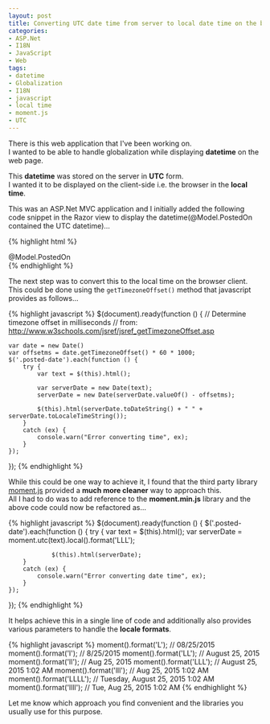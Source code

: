 ```yaml
---
layout: post
title: Converting UTC date time from server to local date time on the browser client using JavaScript
categories:
- ASP.Net
- I18N
- JavaScript
- Web   
tags:
- datetime
- Globalization
- I18N
- javascript
- local time
- moment.js
- UTC
---
```


There is this web application that I've been working on.  
I wanted to be able to handle globalization while displaying **datetime** on the web page.

This **datetime** was stored on the server in **UTC** form.  
I wanted it to be displayed on the client-side i.e. the browser in the **local time**.

This was an ASP.Net MVC application and I initially added the following code snippet in the Razor view to display the datetime(@Model.PostedOn contained the UTC datetime)...

{% highlight html %}
<div class="posted-date">
	@Model.PostedOn
</div>
{% endhighlight %}

The next step was to convert this to the local time on the browser client.  
This could be done using the `getTimezoneOffset()` method that javascript provides as follows...


{% highlight javascript %}
$(document).ready(function () {
    // Determine timezone offset in milliseconds
    // from: http://www.w3schools.com/jsref/jsref_getTimezoneOffset.asp
   
    var date = new Date()
    var offsetms = date.getTimezoneOffset() * 60 * 1000;
    $('.posted-date').each(function () {
        try {
            var text = $(this).html();

            var serverDate = new Date(text);
            serverDate = new Date(serverDate.valueOf() - offsetms);

            $(this).html(serverDate.toDateString() + " " + serverDate.toLocaleTimeString());
        }
        catch (ex) {
            console.warn("Error converting time", ex);
        }
    });
});
{% endhighlight %}  

While this could be one way to achieve it, I found that the third party library [moment.js] provided a **much more cleaner** way to approach this.  
All I had to do was to add reference to the **moment.min.js** library and the above code could now be refactored as...

{% highlight javascript %}
$(document).ready(function () {
    $('.posted-date').each(function () {
        try {
                var text = $(this).html();
                var serverDate = moment.utc(text).local().format('LLL'); 

                $(this).html(serverDate);
        }
        catch (ex) {
            console.warn("Error converting date time", ex);
        }
    });
});
{% endhighlight %}

It helps achieve this in a single line of code and additionally also provides various parameters to handle the **locale formats**.

{% highlight javascript %}
moment().format('L');    // 08/25/2015
moment().format('l');    // 8/25/2015
moment().format('LL');   // August 25, 2015
moment().format('ll');   // Aug 25, 2015
moment().format('LLL');  // August 25, 2015 1:02 AM
moment().format('lll');  // Aug 25, 2015 1:02 AM
moment().format('LLLL'); // Tuesday, August 25, 2015 1:02 AM
moment().format('llll');  // Tue, Aug 25, 2015 1:02 AM
{% endhighlight %}

Let me know which approach you find convenient and the libraries you usually use for this purpose.  
  
[moment.js]: http://momentjs.com/
 